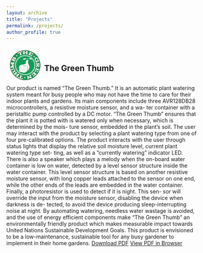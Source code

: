```yaml
---
layout: archive
title: "Projects"
permalink: /projects/
author_profile: true
---
```


<div class="project">
  <div style="display: flex; align-items: center;">
    <img src="/images/Screenshot 2023-11-12 at 11.38.37 PM.png" alt="Green Thumb Icon" class="project-icon" style="width: 100px; height: 100px;">
    <h2>The Green Thumb</h2>
  </div>
  Our product is named “The Green Thumb.” It is an automatic plant watering system meant for busy people who may not have the time to care for their indoor plants and gardens. Its main components include three AVR128DB28 microcontrollers, a resistive moisture sensor, and a wa- ter container with a peristaltic pump controlled by a DC motor. “The Green Thumb” ensures that the plant it is potted with is watered only when necessary, which is determined by the mois- ture sensor, embedded in the plant’s soil. The user may interact with the product by selecting a plant watering type from one of four pre-calibrated options. The product interacts with the user through status lights that display the relative soil moisture level, current plant watering type set- ting, as well as a “currently watering” indicator LED. There is also a speaker which plays a melody when the on-board water container is low on water, detected by a level sensor structure inside the water container. This level sensor structure is based on another resistive moisture sensor, with long copper leads attached to the sensor on one end, while the other ends of the leads are embedded in the water container. Finally, a photoresistor is used to detect if it is night. This sen- sor will override the input from the moisture sensor, disabling the device when darkness is de- tected, to avoid the device producing sleep-interrupting noise at night. By automating watering, needless water wastage is avoided, and the use of energy efficient components make “The Green Thumb” an environmentally friendly product which makes measurable impact towards United Nations Sustainable Development Goals. This product is envisioned to be a low-maintenance, sustainable tool for any busy gardener to implement in their home gardens.
  <a href="/files/The Green Thumb.pdf" download class="btn">Download PDF</a>
  <a href="/files/The Green Thumb.pdf" target="_blank" class="btn">View PDF in Browser</a>
</div>
